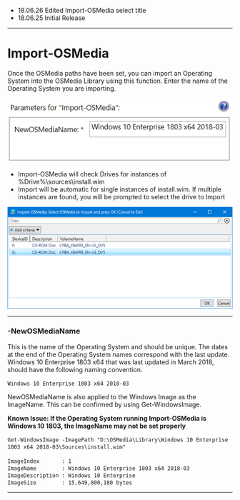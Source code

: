 * 18.06.26 Edited Import-OSMedia select title  
* 18.06.25 Initial Release

---


# Import-OSMedia


Once the OSMedia paths have been set, you can import an Operating System into the OSMedia Library using this function.  Enter the name of the Operating System you are importing.

![](/assets/2018-06-26_9-59-31.png)

* Import-OSMedia will check Drives for instances of %Drive%\sources\install.wim
* Import will be automatic for single instances of install.wim.  If multiple instances are found, you will be prompted to select the drive to Import

![](/assets/2018-06-26_10-00-57.png)

---

### -NewOSMediaName

This is the name of the Operating System and should be unique.  The dates at the end of the Operating System names correspond with the last update.  Windows 10 Enterprise 1803 x64 that was last updated in March 2018, should have the following naming convention.

```
Windows 10 Enterprise 1803 x64 2018-03
```

NewOSMediaName is also applied to the Windows Image as the ImageName.  This can be confirmed by using Get-WindowsImage.

**Known Issue: If the Operating System running Import-OSMedia is Windows 10 1803, the ImageName may not be set properly**

```
Get-WindowsImage -ImagePath "D:\OSMedia\Library\Windows 10 Enterprise 1803 x64 2018-03\Sources\install.wim"

ImageIndex       : 1
ImageName        : Windows 10 Enterprise 1803 x64 2018-03
ImageDescription : Windows 10 Enterprise
ImageSize        : 15,649,800,180 bytes
```

---



